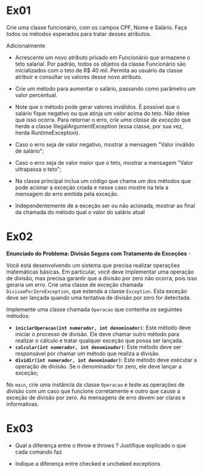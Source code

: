 # Ex01 
Crie uma classe funcionário, com os campos CPF, Nome e Salário. Faça todos os métodos esperados para tratar desses atributos.

Adicionalmente

- Acrescente um novo atributo privado em Funcionário que armazene o teto salarial. Por padrão, todos os objetos da classe Funcionário são inicializados com o teto de R$ 40 mil. Permita ao usuário da classe atribuir e consultar os valores desse novo atributo. 

- Crie um método para aumentar o salário, passando como parâmetro um valor percentual.

- Note que o método pode gerar valores inválidos. É possível que o salário fique negativo ou que atinja um valor acima do teto. Não deixe que isso ocorra. Para retornar o erro, *crie uma classe de exceção* que herde a classe IllegalArgumentException (essa classe, por sua vez, herda RuntimeException). 

- Caso o erro seja de valor negativo, mostrar a mensagem "Valor inválido de salário";

- Caso o erro seja de valor maior que o teto, mostrar a mensagem "Valor ultrapassa o teto";

- Na classe principal inclua um código que chama um dos métodos que pode acionar a exceção criada e nesse caso mostre na tela a mensagem do erro emitida pela exceção.

- Independentemente de a exceção ser ou não acionada, mostrar ao final da chamada do método qual o valor do salário atual


# Ex02

**Enunciado do Problema: Divisão Segura com Tratamento de Exceções** - 

Você está desenvolvendo um sistema que precisa realizar operações matemáticas básicas. Em particular, você deve implementar uma operação de divisão, mas precisa garantir que a divisão por zero não ocorra, pois isso geraria um erro. Crie uma classe de exceção chamada `DivisaoPorZeroException`, que estenda a classe `Exception`. Esta exceção deve ser lançada quando uma tentativa de divisão por zero for detectada.

Implemente uma classe chamada `Operacao` que contenha os seguintes métodos:
   - **`iniciarOperacao(int numerador, int denominador)`**: Este método deve iniciar o processo de divisão. Ele deve chamar outro método para realizar o cálculo e tratar qualquer exceção que possa ser lançada.
   - **`calcular(int numerador, int denominador)`**: Este método deve ser responsável por chamar um método que realiza a divisão.
   - **`dividir(int numerador, int denominador)`**: Este método deve executar a operação de divisão. Se o denominador for zero, ele deve lançar a exceção;

No `main`, crie uma instância da classe `Operacao` e teste as operações de divisão com um caso que funcione corretamente e outro que cause a exceção de divisão por zero. As mensagens de erro devem ser claras e informativas.


# Ex03
 
- Qual a diferença entre o throw e throws ? Justifique explicado o que cada comando faz

- Indique a diferença entre checked e uncheked exceptions
